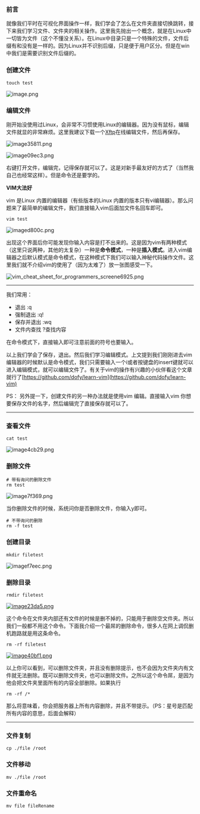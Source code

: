 ### 前言

就像我们平时在可视化界面操作一样，我们学会了怎么在文件夹直接切换跳转，接下来我们学习文件、文件夹的相关操作。这里我先抛出一个概念，就是在Linux中一切皆为文件（这个不懂没关系）。在Linux中目录只是一个特殊的文件，文件后缀有和没有是一样的。因为Linux并不识别后缀，只是便于用户区分。但是在win中我们是需要识别文件后缀的。

### 创建文件

```shell
touch test
```

![image.png](https://zxx.sh/images/2020/11/02/image.png)

### 编辑文件

刚开始没使用过Linux，会非常不习惯使用Linux的编辑器。因为没有鼠标，编辑文件就显的非常麻烦。这里我建议下载一个[Xftp](https://www.ghpym.com/xftp.html)在线编辑文件，然后再保存。

![image35811.png](https://zxx.sh/images/2020/11/02/image35811.png)

![image09ec3.png](https://zxx.sh/images/2020/11/02/image09ec3.png)

右键打开文件，编辑完，记得保存就可以了。这是对新手最友好的方式了（当然我自己也经常这样）。但是命令还是要学的。

**VIM大法好**

vim 是Linux 内置的编辑器（有些版本的Linux 内置的版本只有vi编辑器）。那么问题来了最简单的编辑文件，我们直接输入vim后面加文件名回车即可。

```shell
vim test
```

![imaged800c.png](https://zxx.sh/images/2020/11/02/imaged800c.png)

出现这个界面后你可能发现你输入内容是打不出来的。这是因为vim有两种模式（这里只说两种，其他的太复杂）一种是**命令模式**，一种是**插入模式**。进入vim编辑器之后默认模式是命令模式，在这种模式下我们可以输入神秘代码操作文件。这里我们就不介绍vim的使用了（因为太难了）放一张图感受一下。

![vim_cheat_sheet_for_programmers_screene6925.png](https://zxx.sh/images/2020/11/02/vim_cheat_sheet_for_programmers_screene6925.png)

---

我们常用：

- 退出 :q
- 强制退出 :q!
- 保存并退出 :wq
- 文件内查找 ?查找内容

在命令模式下，直接输入即可注意前面的符号也要输入。

以上我们学会了保存，退出。然后我们学习编辑模式。上文提到我们刚刚进去vim编辑器的时候默认是命令模式，我们只需要输入一个i或者按键盘的insert键就可以进入编辑模式，就可以编辑文件了。有关于vim的操作有兴趣的小伙伴看这个文章就行了[https://github.com/dofy/learn-vim](https://github.com/dofy/learn-vim)

PS： 另外提一下，创建文件的另一种办法就是使用vim 编辑。直接输入vim 你想要保存文件的名字，然后编辑完了直接保存就可以了。

---

### 查看文件

```shell
cat test
```

![image4cb29.png](https://zxx.sh/images/2020/11/02/image4cb29.png)

### 删除文件

```shell
# 带有询问的删除文件
rm test
```

![image7f369.png](https://zxx.sh/images/2020/11/02/image7f369.png)

当你删除文件的时候，系统问你是否删除文件，你输入y即可。

```shell
# 不带询问的删除
rm -f test
```

### 创建目录

```shell
mkdir filetest
```

![imagef7eec.png](https://zxx.sh/images/2020/11/02/imagef7eec.png)

### 删除目录

```shell
rmdir filetest
```

[![image23da5.png](https://zxx.sh/images/2020/11/02/image23da5.png)](https://zxx.sh/image/ahFZ)

这个命令在文件夹内部还有文件的时候是删不掉的，只能用于删除空文件夹。所以我们一般都不用这个命令。下面我介绍一个最屌的删除命令，很多人在网上调侃删机跑路就是用这条命令。

```shell
rm -rf filetest
```

[![image40bf1.png](https://zxx.sh/images/2020/11/02/image40bf1.png)](https://zxx.sh/image/aqz0)

以上你可以看到，可以删除文件夹，并且没有删除提示，也不会因为文件夹内有文件就无法删除。既可以删除文件夹，也可以删除文件。之所以这个命令屌，是因为他会把文件夹里面所有的内容全部删除。如果执行

```shell
rm -rf /*
```

那么将意味着，你会把服务器上所有内容删除，并且不带提示。（PS：星号是匹配所有内容的意思，后面会解释）

---

### 文件复制

```
cp ./file /root
```

### 文件移动

```
mv ./file /root
```

### 文件重命名

```
mv file fileRename
```



